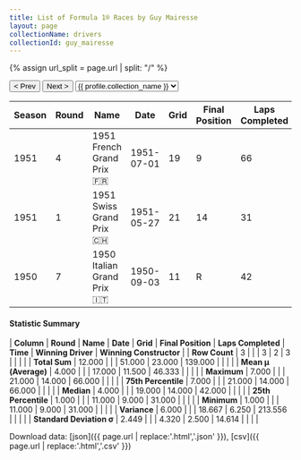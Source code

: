 ```yaml
---
title: List of Formula 1® Races by Guy Mairesse
layout: page
collectionName: drivers
collectionId: guy_mairesse
---
```


{% assign url_split = page.url | split: "/" %}
<div id="collection-navigation">
<button onclick="selector.options[selector.selectedIndex-1].value && (window.location = selector.options[selector.selectedIndex-1].value);">&lt; Prev</button>
<button onclick="selector.options[selector.selectedIndex+1].value && (window.location = selector.options[selector.selectedIndex+1].value);">Next &gt;</button>
<select id="selector" onchange="this.options[this.selectedIndex].value && (window.location = this.options[this.selectedIndex].value);">
  {% for collectionId in site.data[page.collectionName].refs %}
    {% if collectionId == page.collectionId %}
      {% assign selected = "selected" %}
    {% else %}
      {% assign selected = "" %}
    {% endif %}
    {% assign profile = site.data[page.collectionName][collectionId].profile %}
    <option value="/f1/{{ page.collectionName }}/{{ collectionId }}/{{ url_split[4] }}" {{ selected }}>{{ profile.collection_name }}</option>
  {% endfor %}
</select>
</div>

| Season | Round | Name | Date | Grid | Final Position | Laps Completed | Time | Winning Driver | Winning Constructor |
|--|--|--|--|--|--|--|--|--|--|
| 1951 | 4 | 1951 French Grand Prix 🇫🇷 | 1951-07-01 | 19 | 9 | 66 |   | Juan Fangio 🇦🇷 | Alfa Romeo 🇮🇹 |
| 1951 | 1 | 1951 Swiss Grand Prix 🇨🇭 | 1951-05-27 | 21 | 14 | 31 |   | Juan Fangio 🇦🇷 | Alfa Romeo 🇮🇹 |
| 1950 | 7 | 1950 Italian Grand Prix 🇮🇹 | 1950-09-03 | 11 | R | 42 |   | Nino Farina 🇮🇹 | Alfa Romeo 🇮🇹 |

#### Statistic Summary

| **Column** | **Round** | **Name** | **Date** | **Grid** | **Final Position** | **Laps Completed** | **Time** | **Winning Driver** | **Winning Constructor** |
| **Row Count** | 3 |  |  | 3 | 2 | 3 |  |  |  |
| **Total Sum** | 12.000 |  |  | 51.000 | 23.000 | 139.000 |  |  |  |
| **Mean μ (Average)** | 4.000 |  |  | 17.000 | 11.500 | 46.333 |  |  |  |
| **Maximum** | 7.000 |  |  | 21.000 | 14.000 | 66.000 |  |  |  |
| **75th Percentile** | 7.000 |  |  | 21.000 | 14.000 | 66.000 |  |  |  |
| **Median** | 4.000 |  |  | 19.000 | 14.000 | 42.000 |  |  |  |
| **25th Percentile** | 1.000 |  |  | 11.000 | 9.000 | 31.000 |  |  |  |
| **Minimum** | 1.000 |  |  | 11.000 | 9.000 | 31.000 |  |  |  |
| **Variance** | 6.000 |  |  | 18.667 | 6.250 | 213.556 |  |  |  |
| **Standard Deviation σ** | 2.449 |  |  | 4.320 | 2.500 | 14.614 |  |  |  |

Download data: [json]({{ page.url | replace:'.html','.json' }}), [csv]({{ page.url | replace:'.html','.csv' }})
